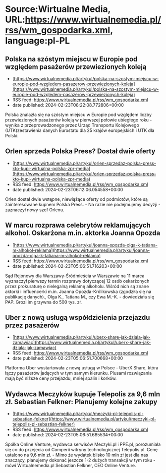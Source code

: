 # Source:Wirtualne Media, URL:https://www.wirtualnemedia.pl/rss/wm_gospodarka.xml, language:pl-PL

## Polska na szóstym miejscu w Europie pod względem pasażerów przewiezionych koleją
 - [https://www.wirtualnemedia.pl/artykul/polska-na-szostym-miejscu-w-europie-pod-wzgledem-pasazerow-przewiezionych-koleja](https://www.wirtualnemedia.pl/artykul/polska-na-szostym-miejscu-w-europie-pod-wzgledem-pasazerow-przewiezionych-koleja)
 - RSS feed: https://www.wirtualnemedia.pl/rss/wm_gospodarka.xml
 - date published: 2024-02-23T08:22:08.772806+00:00

Polska znalazła się na szóstym miejscu w Europie pod względem liczby przewiezionych pasażerów koleją w pierwszej połowie ubiegłego roku - wynika z przeprowadzonego przez Urząd Transportu Kolejowego (UTK)zestawienia danych Eurostatu dla 25 krajów europejskich i UTK dla Polski.

## Orlen sprzeda Polska Press? Dostał dwie oferty
 - [https://www.wirtualnemedia.pl/artykul/orlen-sprzedaz-polska-press-kto-kupi-wirtualna-polska-zpr-media](https://www.wirtualnemedia.pl/artykul/orlen-sprzedaz-polska-press-kto-kupi-wirtualna-polska-zpr-media)
 - RSS feed: https://www.wirtualnemedia.pl/rss/wm_gospodarka.xml
 - date published: 2024-02-23T06:12:06.054558+00:00

Orlen dostał dwie wstępne, niewiążące oferty od podmiotów, które są zainteresowane kupnem Polska Press. - Na razie nie podejmujemy decyzji - zaznaczył nowy szef Orlenu.

## W marcu rozprawa celebrytów reklamujących alkohol. Oskarżona m.in. aktorka Joanna Opozda
 - [https://www.wirtualnemedia.pl/artykul/joanna-opozda-olga-k-tatiana-m-alhokol-reklama](https://www.wirtualnemedia.pl/artykul/joanna-opozda-olga-k-tatiana-m-alhokol-reklama)
 - RSS feed: https://www.wirtualnemedia.pl/rss/wm_gospodarka.xml
 - date published: 2024-02-23T05:06:51.716203+00:00

Sąd Rejonowy dla Warszawy-Śródmieścia w Warszawie na 11 marca wyznaczył pierwszy termin rozprawy dotyczącej 12 osób oskarżonych przez prokuraturę o nielegalną reklamę alkoholu. Wśród nich są znane aktorki i influencerki m.in. Joanna Opozda-Królikowska (zgodziła się na publikację danych)., Olga K., Tatiana M., czy Ewa M.-K. - dowiedziała się PAP. Grozi im grzywna do 500 tys. zł.

## Uber z nową usługą współdzielenia przejazdu przez pasażerów
 - [https://www.wirtualnemedia.pl/artykul/uberx-share-jak-dziala-jak-zamawiac](https://www.wirtualnemedia.pl/artykul/uberx-share-jak-dziala-jak-zamawiac)
 - RSS feed: https://www.wirtualnemedia.pl/rss/wm_gospodarka.xml
 - date published: 2024-02-23T05:06:51.700668+00:00

Platforma Uber wystartowała z nową usługą w Polsce - UberX Share, która łączy pasażerów jadących w tym samym kierunku. Plusami rozwiązania mają być niższe ceny przejazdu, mniej spalin i korków.

## Wydawca Meczyków kupuje Telepolis za 9,6 mln zł. Sebastian Felkner: Planujemy kolejne zakupy
 - [https://www.wirtualnemedia.pl/artykul/meczyki-pl-telepolis-pl-sebastian-felkner](https://www.wirtualnemedia.pl/artykul/meczyki-pl-telepolis-pl-sebastian-felkner)
 - RSS feed: https://www.wirtualnemedia.pl/rss/wm_gospodarka.xml
 - date published: 2024-02-23T05:06:51.685534+00:00

Spółka Online Venture, wydawca serwisów Meczyki.pl i PPE.pl, porozumiała się co do przejęcia od Comperii witryny technologicznej Telepolis.pl. Cenę ustalono na 9,6 mln zł. - Mimo że wydatek blisko 10 mln zł jest dla nas znaczący, planujemy dokonać jeszcze 1-2 dużych transakcji w tym roku - mówi Wirtualnemedia.pl Sebastian Felkner, CEO Online Venture.

